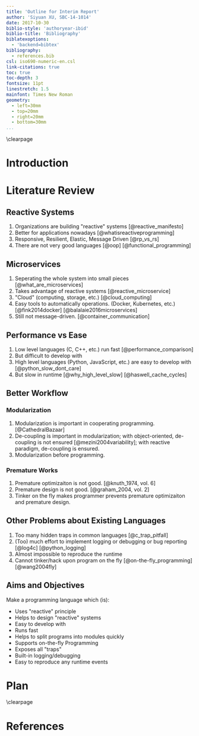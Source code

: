 ```yaml
---
title: 'Outline for Interim Report'
author: 'Siyuan XU, SBC-14-1014'
date: 2017-10-30
biblio-style: 'authoryear-ibid'
biblio-title: 'Bibliography'
biblatexoptions:
  - 'backend=bibtex'
bibliography:
  - references.bib
csl: iso690-numeric-en.csl
link-citations: true
toc: true
toc-depth: 3
fontsize: 11pt
linestretch: 1.5
mainfont: Times New Roman
geometry:
  - left=30mm
  - top=20mm
  - right=20mm
  - bottom=30mm
...
```


\clearpage

# Introduction

# Literature Review

## Reactive Systems

1. Organizations are building "reactive" systems [@reactive_manifesto]
2. Better for applications nowadays [@whatisreactiveprogramming]
3. Responsive, Resilient, Elastic, Message Driven [@rp_vs_rs]
4. There are not very good languages [@oop] [@functional_programming]

## Microservices

1. Seperating the whole system into small pieces [@what_are_microservices]
2. Takes advantage of reactive systems [@reactive_microservice]
3. "Cloud" (computing, storage, etc.) [@cloud_computing]
4. Easy tools to automatically operations. (Docker, Kubernetes, etc.) [@fink2014docker] [@balalaie2016microservices]
5. Still not message-driven. [@container_communication]

## Performance vs Ease

1. Low level languages (C, C++, etc.) run fast [@performance_comparison]
2. But difficult to develop with
3. High level languages (Python, JavaScript, etc.) are easy to develop with [@python_slow_dont_care]
4. But slow in runtime [@why_high_level_slow] [@haswell_cache_cycles]

## Better Workflow

### Modularization

1. Modularization is important in cooperating programming. [@CathedralBazaar]
2. De-coupling is important in modularization; with object-oriented, de-coupling is not ensured [@mezini2004variability]; with reactive paradigm, de-coupling is ensured.
3. Modularization before programming.

### Premature Works

1. Premature optimizaiton is not good. [@knuth_1974, vol. 6]
2. Premature design is not good. [@graham_2004, vol. 2]
3. Tinker on the fly makes programmer prevents premature optimizaiton and premature design.

## Other Problems about Existing Languages

1. Too many hidden traps in common languages [@c_trap_pitfall]
2. (Too) much effort to implement logging or debugging or bug reporting [@log4c] [@python_logging]
3. Almost impossible to reproduce the runtime
4. Cannot tinker/hack upon program on the fly [@on-the-fly_programming] [@wang2004fly]

## Aims and Objectives

Make a programming language which (is):

* Uses "reactive" principle
* Helps to design "reactive" systems
* Easy to develop with
* Runs fast
* Helps to split programs into modules quickly
* Supports on-the-fly Programming
* Exposes all "traps"
* Built-in logging/debugging
* Easy to reproduce any runtime events

# Plan

\clearpage

# References
